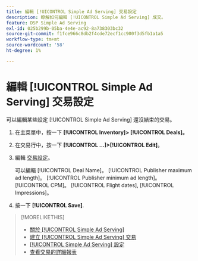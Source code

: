 ```yaml
---
title: 編輯 [!UICONTROL Simple Ad Serving] 交易設定
description: 瞭解如何編輯 [!UICONTROL Simple Ad Serving] 成交。
feature: DSP Simple Ad Serving
exl-id: 025b299b-05ba-4e4e-ac92-8a738303bc32
source-git-commit: f1fce966c8db2f4cde72ecf1cc900f3d5fb1a1a5
workflow-type: tm+mt
source-wordcount: '58'
ht-degree: 1%

---
```


# 編輯 [!UICONTROL Simple Ad Serving] 交易設定

可以編輯某些設定 [!UICONTROL Simple Ad Serving] 還沒結束的交易。

1. 在主菜單中，按一下 **[!UICONTROL Inventory]> [!UICONTROL Deals]。**

1. 在交易行中，按一下  **[!UICONTROL ...]>[!UICONTROL Edit]**。

1. 編輯 [交易設定](simple-deal-settings.md)。

   可以編輯 [!UICONTROL Deal Name]。 [!UICONTROL Publisher maximum ad length]。 [!UICONTROL Publisher minimum ad length]。 [!UICONTROL CPM]。 [!UICONTROL Flight dates], [!UICONTROL Impressions]。

1. 按一下 **[!UICONTROL Save]**.

>[!MORELIKETHIS]
>
>* [關於 [!UICONTROL Simple Ad Serving]](simple-deal-about.md)
>* [建立 [!UICONTROL Simple Ad Serving] 交易](simple-deal-create.md)
>* [[!UICONTROL Simple Ad Serving] 設定](simple-deal-settings.md)
>* [查看交易的詳細報表](/help/dsp/inventory/deal-view-report.md)


<!-- add back when reimplemented:
>* [View Event-Tracking Pixels for a [!UICONTROL Simple Ad Serving] Deal](simple-deal-show-pixels.md)
-->
